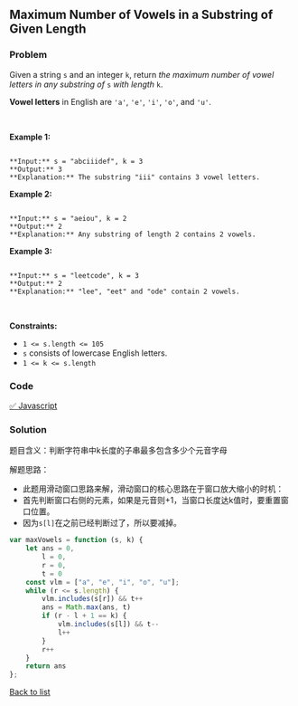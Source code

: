Maximum Number of Vowels in a Substring of Given Length
---
### Problem
Given a string `s` and an integer `k`, return *the maximum number of vowel letters in any substring of* `s` *with length* `k`.


**Vowel letters** in English are `'a'`, `'e'`, `'i'`, `'o'`, and `'u'`.


 


**Example 1:**



```

**Input:** s = "abciiidef", k = 3
**Output:** 3
**Explanation:** The substring "iii" contains 3 vowel letters.

```

**Example 2:**



```

**Input:** s = "aeiou", k = 2
**Output:** 2
**Explanation:** Any substring of length 2 contains 2 vowels.

```

**Example 3:**



```

**Input:** s = "leetcode", k = 3
**Output:** 2
**Explanation:** "lee", "eet" and "ode" contain 2 vowels.

```

 


**Constraints:**


* `1 <= s.length <= 105`
* `s` consists of lowercase English letters.
* `1 <= k <= s.length`

### Code
[✅ Javascript](./solution.js)
### Solution
题目含义：判断字符串中k长度的子串最多包含多少个元音字母

解题思路：
- 此题用滑动窗口思路来解，滑动窗口的核心思路在于窗口放大缩小的时机：
- 首先判断窗口右侧的元素，如果是元音则+1，当窗口长度达k值时，要重置窗口位置。
- 因为`s[l]`在之前已经判断过了，所以要减掉。

```javascript
var maxVowels = function (s, k) {
    let ans = 0,
        l = 0,
        r = 0,
        t = 0
    const vlm = ["a", "e", "i", "o", "u"];
    while (r <= s.length) {
        vlm.includes(s[r]) && t++
        ans = Math.max(ans, t)
        if (r - l + 1 == k) {
            vlm.includes(s[l]) && t--
            l++
        }
        r++
    }
    return ans
};
```

[Back to list](../README.md)